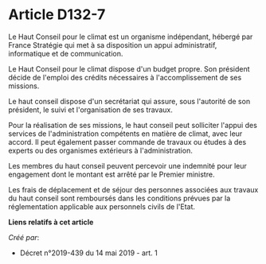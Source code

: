 # Article D132-7

Le Haut Conseil pour le climat est un organisme indépendant, hébergé par France Stratégie qui met à sa disposition un appui
administratif, informatique et de communication.

Le Haut Conseil pour le climat dispose d'un budget propre. Son président décide de l'emploi des crédits nécessaires à
l'accomplissement de ses missions.

Le haut conseil dispose d'un secrétariat qui assure, sous l'autorité de son président, le suivi et l'organisation de ses
travaux.

Pour la réalisation de ses missions, le haut conseil peut solliciter l'appui des services de l'administration compétents en
matière de climat, avec leur accord. Il peut également passer commande de travaux ou études à des experts ou des organismes
extérieurs à l'administration.

Les membres du haut conseil peuvent percevoir une indemnité pour leur engagement dont le montant est arrêté par le Premier
ministre.

Les frais de déplacement et de séjour des personnes associées aux travaux du haut conseil sont remboursés dans les conditions
prévues par la réglementation applicable aux personnels civils de l'Etat.

**Liens relatifs à cet article**

_Créé par_:

  - Décret n°2019-439 du 14 mai 2019 - art. 1
